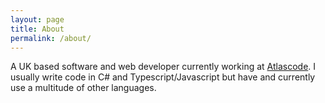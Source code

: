 ```yaml
---
layout: page
title: About
permalink: /about/
---
```


A UK based software and web developer currently working at <a href="https://www.atlascode.com" target="_blank" rel="noreferrer">Atlascode</a>. I usually write code in C# and Typescript/Javascript but have and currently use a multitude of other languages.